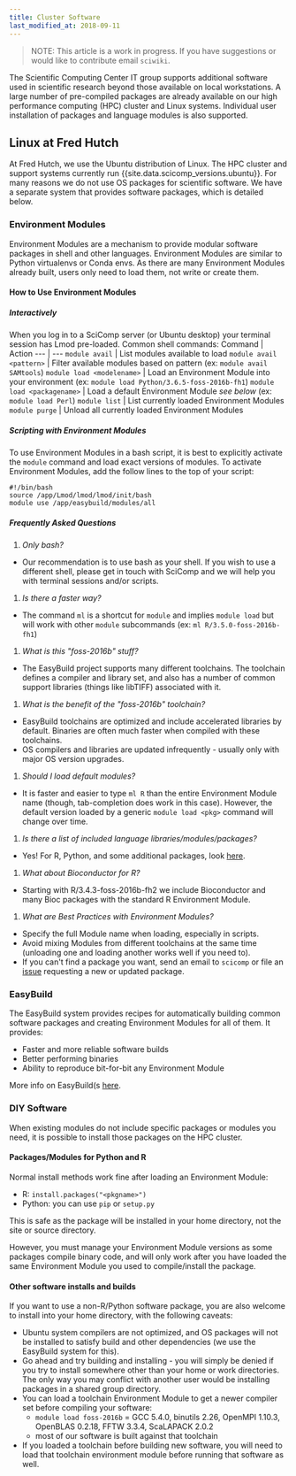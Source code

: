 ```yaml
---
title: Cluster Software
last_modified_at: 2018-09-11
---
```



>NOTE: This article is a work in progress. If you have suggestions or would like to contribute email `sciwiki`.

The Scientific Computing Center IT group supports additional software used in scientific research beyond those available on local workstations. A large number of pre-compiled packages are already available on our high performance computing (HPC) cluster and Linux systems. Individual user installation of packages and language modules is also supported.

## Linux at Fred Hutch
<!--Brief description of Fred Hutch policies and choices around Linux.-->
At Fred Hutch, we use the Ubuntu distribution of Linux. The HPC cluster and support systems currently run {{site.data.scicomp_versions.ubuntu}}. For many reasons we do not use OS packages for scientific software. <!-- What are "OS packages? I have no idea what you are meaning here so I don't know why this is important for me to know that you do not do. --> We have a separate system that provides software packages, which is detailed below.

### Environment Modules
Environment Modules are a mechanism to provide modular software packages in shell and other languages. Environment Modules are similar to Python virtualenvs or Conda envs. As there are many Environment Modules already built, users only need to load them, not write or create them.

#### How to Use Environment Modules
##### Interactively
When you log in to a SciComp server (or Ubuntu desktop) your terminal session has Lmod pre-loaded. Common shell commands:
Command | Action
--- | ---
`module avail` | List modules available to load
`module avail <pattern>` | Filter available modules based on pattern (ex: `module avail SAMtools`)
`module load <modelename>` | Load an Environment Module into your environment (ex: `module load Python/3.6.5-foss-2016b-fh1`)
`module load <packagename>` | Load a default Environment Module *see below* (ex: `module load Perl`)
`module list` | List currently loaded Environment Modules
`module purge` | Unload all currently loaded Environment Modules

##### Scripting with Environment Modules
To use Environment Modules in a bash script, it is best to explicitly activate the `module` command and load exact versions of modules. To activate Environment Modules, add the follow lines to the top of your script:
```
#!/bin/bash
source /app/Lmod/lmod/lmod/init/bash
module use /app/easybuild/modules/all
```

##### Frequently Asked Questions
<!--We should have a single "how to get help from SciComp page" and link here.-->
1. *Only bash?*
  - Our recommendation is to use bash as your shell. If you wish to use a different shell, please get in touch with SciComp and we will help you with terminal sessions and/or scripts.
1. *Is there a faster way?*
  - The command `ml` is a shortcut for `module` and implies `module load` but will work with other `module` subcommands (ex: `ml R/3.5.0-foss-2016b-fh1`)
1. *What is this "foss-2016b" stuff?*
  - The EasyBuild project supports many different toolchains. The toolchain defines a compiler and library set, and also has a number of common support libraries (things like libTIFF) associated with it.
1. *What is the benefit of the "foss-2016b" toolchain?*
  - EasyBuild toolchains are optimized and include accelerated libraries by default. Binaries are often much faster when compiled with these toolchains.
  - OS compilers and libraries are updated infrequently - usually only with major OS version upgrades.
1. *Should I load default modules?*
  - It is faster and easier to type `ml R` than the entire Environment Module name (though, tab-completion does work in this case). However, the default version loaded by a generic `module load <pkg>` command will change over time.
1. *Is there a list of included language libraries/modules/packages?*
  - Yes! For R, Python, and some additional packages, look [here](https://fredhutch.gihub.io/easybuild-life-sciences).
1. *What about Bioconductor for R?*
  - Starting with R/3.4.3-foss-2016b-fh2 we include Bioconductor and many Bioc packages with the standard R Environment Module.
1. *What are Best Practices with Environment Modules?*
  - Specify the full Module name when loading, especially in scripts.
  - Avoid mixing Modules from different toolchains at the same time (unloading one and loading another works well if you need to).
  - If you can't find a package you want, send an email to `scicomp` or file an [issue](https://github.com/FredHutch/easybuild-life-sciences) requesting a new or updated package.

### EasyBuild
The EasyBuild system provides recipes for automatically building common software packages and creating Environment Modules for all of them. It provides:
- Faster and more reliable software builds
- Better performing binaries
- Ability to reproduce bit-for-bit any Environment Module

More info on EasyBuild(s [here](https://easybuilders.github.io/easybuild/).

### DIY Software
When existing modules do not include specific packages or modules you need, it is possible to install those packages on the HPC cluster.  

#### Packages/Modules for Python and R
Normal install methods work fine after loading an Environment Module:

- R: `install.packages("<pkgname>")`
- Python: you can use `pip` or `setup.py`

This is safe as the package will be installed in your home directory, not the site or source directory.

However, you must manage your Environment Module versions as some packages compile binary code, and will only work after you have loaded the same Environment Module you used to compile/install the package.

#### Other software installs and builds
If you want to use a non-R/Python software package, you are also welcome to install into your home directory, with the following caveats:

- Ubuntu system compilers are not optimized, and OS packages will not be installed to satisfy build and other dependencies (we use the EasyBuild system for this).
- Go ahead and try building and installing - you will simply be denied if you try to install somewhere other than your home or work directories. The only way you may conflict with another user would be installing packages in a shared group directory.
- You can load a toolchain Environment Module to get a newer compiler set before compiling your software:
  - `module load foss-2016b` = GCC 5.4.0, binutils 2.26, OpenMPI 1.10.3, OpenBLAS 0.2.18, FFTW 3.3.4, ScaLAPACK 2.0.2
  - most of our software is built against that toolchain
- If you loaded a toolchain before building new software, you will need to load that toolchain environment module before running that software as well.
